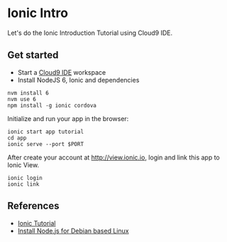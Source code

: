 # Ionic Intro

Let's do the Ionic Introduction Tutorial using Cloud9 IDE.

## Get started

- Start a [Cloud9 IDE](https:/c9.io) workspace
- Install NodeJS 6, Ionic and dependencies
```
nvm install 6
nvm use 6
npm install -g ionic cordova
```

Initialize and run your app in the browser:
```
ionic start app tutorial
cd app
ionic serve --port $PORT
```

After create your account at http://view.ionic.io,
login and link this app to Ionic View.
```
ionic login
ionic link
```

## References

- [Ionic Tutorial](https://ionicframework.com/docs/intro/tutorial/)
- [Install Node.js for Debian based Linux](https://nodejs.org/en/download/package-manager/#debian-and-ubuntu-based-linux-distributions)
